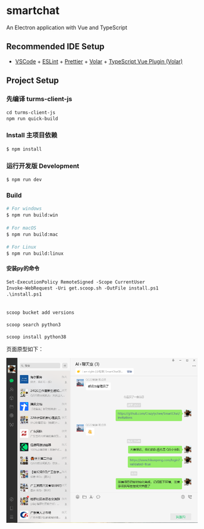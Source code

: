 # smartchat

An Electron application with Vue and TypeScript

## Recommended IDE Setup

- [VSCode](https://code.visualstudio.com/) + [ESLint](https://marketplace.visualstudio.com/items?itemName=dbaeumer.vscode-eslint) + [Prettier](https://marketplace.visualstudio.com/items?itemName=esbenp.prettier-vscode) + [Volar](https://marketplace.visualstudio.com/items?itemName=Vue.volar) + [TypeScript Vue Plugin (Volar)](https://marketplace.visualstudio.com/items?itemName=Vue.vscode-typescript-vue-plugin)

## Project Setup

### 先编译 turms-client-js

```shell
cd turms-client-js
npm run quick-build

```

### Install 主项目依赖

```bash
$ npm install
```

### 运行开发版 Development

```bash
$ npm run dev
```

### Build

```bash
# For windows
$ npm run build:win

# For macOS
$ npm run build:mac

# For Linux
$ npm run build:linux
```

#### 安装py的命令

```shell
Set-ExecutionPolicy RemoteSigned -Scope CurrentUser
Invoke-WebRequest -Uri get.scoop.sh -OutFile install.ps1
.\install.ps1


scoop bucket add versions

scoop search python3

scoop install python38
```

页面原型如下：

![image-20240727100712492](README/image-20240727100712492.png)



